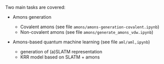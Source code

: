
Two main tasks are covered:

- Amons generation
  - Covalent amons (see file `amons/amons-generation-covalent.ipynb`)
  - Non-covalent amons (see file `amons/generate_amons_vdw.ipynb`)

- Amons-based quantum machine learning (see file `aml/aml,ipynb`)
  - generation of (a)SLATM representation
  - KRR model based on SLATM + amons

